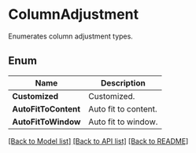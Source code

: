 ﻿
# ColumnAdjustment
Enumerates column adjustment types.

## Enum
 Name | Description
------------ | ------------
**Customized** | Customized.
**AutoFitToContent** | Auto fit to content.
**AutoFitToWindow** | Auto fit to window.


[[Back to Model list]](../README.md#documentation-for-models) [[Back to API list]](../README.md#documentation-for-api-endpoints) [[Back to README]](../README.md)


